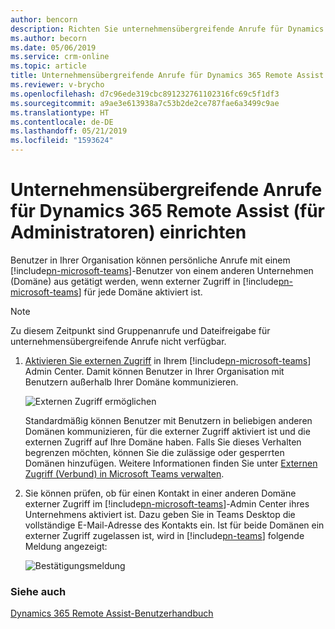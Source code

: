 ```yaml
---
author: bencorn
description: Richten Sie unternehmensübergreifende Anrufe für Dynamics 365 Remote Assist ein, indem Sie externen Zugriff im Microsoft Teams-Administratorcenter aktivieren.
ms.author: becorn
ms.date: 05/06/2019
ms.service: crm-online
ms.topic: article
title: Unternehmensübergreifende Anrufe für Dynamics 365 Remote Assist einrichten
ms.reviewer: v-brycho
ms.openlocfilehash: d7c96ede319cbc891232761102316fc69c5f1df3
ms.sourcegitcommit: a9ae3e613938a7c53b2de2ce787fae6a3499c9ae
ms.translationtype: HT
ms.contentlocale: de-DE
ms.lasthandoff: 05/21/2019
ms.locfileid: "1593624"
---
```

# <a name="set-up-cross-company-calling-for-dynamics-365-remote-assist-for-admins"></a>Unternehmensübergreifende Anrufe für Dynamics 365 Remote Assist (für Administratoren) einrichten

Benutzer in Ihrer Organisation können persönliche Anrufe mit einem [!include[pn-microsoft-teams](../includes/pn-microsoft-teams.md)]-Benutzer von einem anderen Unternehmen (Domäne) aus getätigt werden, wenn externer Zugriff in [!include[pn-microsoft-teams](../includes/pn-microsoft-teams.md)] für jede Domäne aktiviert ist. 

> [!NOTE]
> Zu diesem Zeitpunkt sind Gruppenanrufe und Dateifreigabe für unternehmensübergreifende Anrufe nicht verfügbar.

1.  [Aktivieren Sie externen Zugriff](https://docs.microsoft.com/microsoftteams/manage-external-access) in Ihrem [!include[pn-microsoft-teams](../includes/pn-microsoft-teams.md)] Admin Center. Damit können Benutzer in Ihrer Organisation mit Benutzern außerhalb Ihrer Domäne kommunizieren.

    ![Externen Zugriff ermöglichen](media/enable-external-access.PNG "Externen Zugriff ermöglichen")
 
    Standardmäßig können Benutzer mit Benutzern in beliebigen anderen Domänen kommunizieren, für die externer Zugriff aktiviert ist und die externen Zugriff auf Ihre Domäne haben. Falls Sie dieses Verhalten begrenzen möchten, können Sie die zulässige oder gesperrten Domänen hinzufügen. Weitere Informationen finden Sie unter [Externen Zugriff (Verbund) in Microsoft Teams verwalten](https://docs.microsoft.com/microsoftteams/manage-external-access).

2.  Sie können prüfen, ob für einen Kontakt in einer anderen Domäne externer Zugriff im [!include[pn-microsoft-teams](../includes/pn-microsoft-teams.md)]-Admin Center ihres Unternehmens aktiviert ist. Dazu geben Sie in Teams Desktop die vollständige E-Mail-Adresse des Kontakts ein. Ist für beide Domänen ein externer Zugriff zugelassen ist, wird in [!include[pn-teams](../includes/pn-teams.md)] folgende Meldung angezeigt:

    ![Bestätigungsmeldung](media/access-enabled-confirmation.PNG "Bestätigungsmeldung")
 
### <a name="see-also"></a>Siehe auch

[Dynamics 365 Remote Assist-Benutzerhandbuch](https://docs.microsoft.com/dynamics365/mixed-reality/remote-assist/user-guide#make-and-receive-calls)
